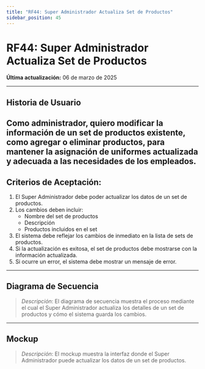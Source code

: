 ```yaml
---
title: "RF44: Super Administrador Actualiza Set de Productos"  
sidebar_position: 45
---
```


# RF44: Super Administrador Actualiza Set de Productos  

**Última actualización:** 06 de marzo de 2025  

---

## Historia de Usuario  
Como administrador, quiero modificar la información de un set de productos existente, como agregar o eliminar productos, para mantener la asignación de uniformes actualizada y adecuada a las necesidades de los empleados.
---

## **Criterios de Aceptación:**  

1. El Super Administrador debe poder actualizar los datos de un set de productos.  
2. Los cambios deben incluir:  
   - Nombre del set de productos  
   - Descripción  
   - Productos incluidos en el set  
3. El sistema debe reflejar los cambios de inmediato en la lista de sets de productos.  
4. Si la actualización es exitosa, el set de productos debe mostrarse con la información actualizada.  
5. Si ocurre un error, el sistema debe mostrar un mensaje de error.  

---

## **Diagrama de Secuencia**  

> *Descripción*: El diagrama de secuencia muestra el proceso mediante el cual el Super Administrador actualiza los detalles de un set de productos y cómo el sistema guarda los cambios.  

---

## **Mockup**  

> *Descripción*: El mockup muestra la interfaz donde el Super Administrador puede actualizar los datos de un set de productos.  

